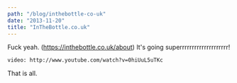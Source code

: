 ```yaml
---
path: "/blog/inthebottle-co-uk"
date: "2013-11-20"
title: "InTheBottle.co.uk"
---
```


Fuck yeah.
(https://inthebottle.co.uk/about) It's going superrrrrrrrrrrrrrrrrrrr!

`video: http://www.youtube.com/watch?v=0hiUuL5uTKc`

That is all.





